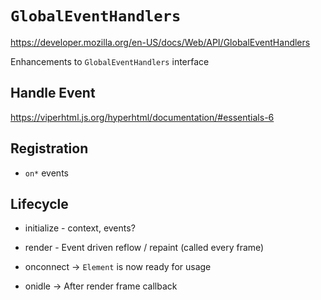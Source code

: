 # `GlobalEventHandlers`

https://developer.mozilla.org/en-US/docs/Web/API/GlobalEventHandlers

Enhancements to `GlobalEventHandlers` interface


## Handle Event

  https://viperhtml.js.org/hyperhtml/documentation/#essentials-6


## Registration

  - `on*` events


## Lifecycle

  - initialize - context, events?
  - render - Event driven reflow / repaint (called every frame)

  - onconnect -> `Element` is now ready for usage
  - onidle    -> After render frame callback



